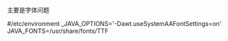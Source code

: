 主要是字体问题



#/etc/environment
_JAVA_OPTIONS='-Dawt.useSystemAAFontSettings=on'
JAVA_FONTS=/usr/share/fonts/TTF
